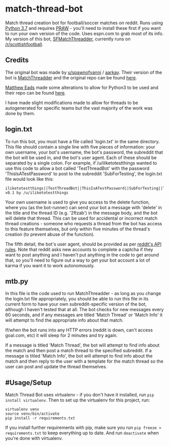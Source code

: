 match-thread-bot
================

Match thread creation bot for football/soccer matches on reddit. Runs using [Python 3.7](https://www.python.org/download/releases/python-379/) and requires [PRAW](https://praw.readthedocs.org/en/v2.1.16/) - you'll need to install these first if you want to run your own version of the code. Uses espn.com to grab most of its info. My version of this bot, [SFMatchThreadder](http://www.reddit.com/user/SFMatchThreadder), currently runs on [/r/scottishfootball](http://www.reddit.com/r/scottishfootball).

Credits
-----
The original bot was made by [u/spawnofyanni](https://www.reddit.com/u/spawnofyanni) / [aarkay](https://github.com/aarkay). Their version of the bot is [MatchThreadder](https://www.reddit.com/u/matchthreadder) and the original repo can be found [here](https://github.com/aarkay/match-thread-bot).

[Matthew Eads](https://github.com/matthew-eads) made some alterations to allow for Python3 to be used and their repo can be found [here](https://github.com/matthew-eads/match-thread-bot). 


I have made slight modifications made to allow for threads to be autogenerated for specific teams but the vast majority of the work was done by them.

login.txt
-----

To run this bot, you must have a file called 'login.txt' in the same directory. This file should contain a single line with five pieces of information: your own username, your bot's username, the bot's password, the subreddit that the bot will be used in, and the bot's user agent. Each of these should be separated by a single colon. For example, if /u/iliketotestthings wanted to use this code to allow a bot called 'TestThreadBot' with the password 'ThisIsATestPassword' to post to the subreddit 'SubForTesting', the login.txt file would look like this:

    iliketotestthings||TestThreadBot||ThisIsATestPassword||SubForTesting||TestThreadBot v0.1 by /u/iliketotestthings

    
Your own username is used to give you access to the delete function, where you (as the bot-runner) can send your bot a message with 'delete' in the title and the thread ID (e.g. '2ftzab') in the message body, and the bot will delete that thread. This can be used for accidental or incorrect match thread creations - someone who requests a thread from the bot has access to this feature themselves, but only within five minutes of the thread's creation (to prevent abuse of the function).

The fifth detail, the bot's user agent, should be provided as per [reddit's API rules](https://github.com/reddit/reddit/wiki/API). Note that reddit asks new accounts to complete a captcha if they want to post anything and I haven't put anything in the code to get around that, so you'll need to figure out a way to get your bot account a lot of karma if you want it to work autonomously.

mtb.py
-----

In this file is the code used to run MatchThreadder - as long as you change the login.txt file appropriately, you should be able to run this file in its current form to have your own subreddit-specific version of the bot, although I haven't tested that at all. The bot checks for new messages every 60 seconds, and if any messages are titled 'Match Thread' or 'Match Info' it will attempt to find the appropriate info about that match.

If/when the bot runs into any HTTP errors (reddit is down, can't access goal.com, etc) it will sleep for 2 minutes and try again.

If a message is titled 'Match Thread', the bot will attempt to find info about the match and then post a match thread to the specified subreddit. If a message is titled 'Match Info', the bot will attempt to find info about the match and then reply to the user with a template for the match thread so the user can post and update the thread themselves.

#Usage/Setup
----

Match Thread Bot uses virtualenv - if you don't have it installed, run 
`pip install virtualenv`. Then to set up the virtualenv for this project, run: 
```
virtualenv venv
source venv/bin/activate
pip install -r requirements.txt
```
If you install further requirements with pip, make sure you run 
`pip freeze > requirements.txt` to keep everything up to date.
And run `deactivate` when you're done with virtualenv.
